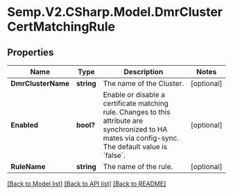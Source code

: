 # Semp.V2.CSharp.Model.DmrClusterCertMatchingRule
## Properties

Name | Type | Description | Notes
------------ | ------------- | ------------- | -------------
**DmrClusterName** | **string** | The name of the Cluster. | [optional] 
**Enabled** | **bool?** | Enable or disable a certificate matching rule. Changes to this attribute are synchronized to HA mates via config-sync. The default value is &#x60;false&#x60;. | [optional] 
**RuleName** | **string** | The name of the rule. | [optional] 

[[Back to Model list]](../README.md#documentation-for-models) [[Back to API list]](../README.md#documentation-for-api-endpoints) [[Back to README]](../README.md)

